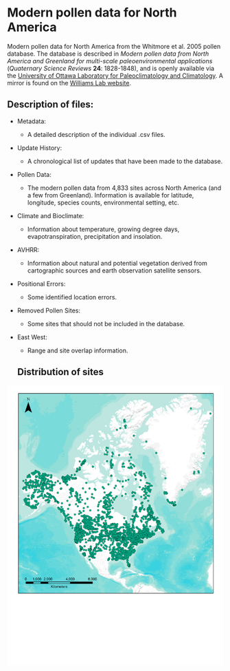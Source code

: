 # Modern pollen data for North America

Modern pollen data for North America from the Whitmore et al. 2005 pollen database. The database is described in *Modern pollen data from North America and Greenland for multi-scale paleoenvironmental applications* (*Quaternary Science Reviews* **24**: 1828-1848), and is openly available via the [University of Ottawa Laboratory for Paleoclimatology and Climatology](http://www.lpc.uottawa.ca). A mirror is found on the [Williams Lab website](https://williamspaleolab.github.io). 

## Description of files:

* Metadata:
  * A detailed description of the individual .csv files. 

* Update History:
  * A chronological list of updates that have been made to the database.

* Pollen Data:
  * The modern pollen data from 4,833 sites across North America (and a few from Greenland). Information is available for latitude, longitude, species counts, environmental setting, etc.
  
* Climate and Bioclimate:
  * Information about temperature, growing degree days, evapotranspiration, precipitation and insolation.

* AVHRR:
  * Information about natural and potential vegetation derived from cartographic sources and earth observation satellite sensors.

* Positional Errors:
  * Some identified location errors.

* Removed Pollen Sites:
  * Some sites that should not be included in the database.

* East West:
  * Range and site overlap information.
  
  ## Distribution of sites

![Map](Map.png)
